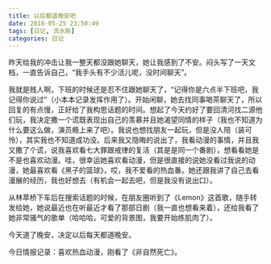 ```yaml
---
title: 以后都道晚安吧
date: 2018-05-25 23:50:49
tags: [日记, 流水账]
categories: 日记
---
```


昨天给我的冲击让我一整天都没跟她聊天，她让我感到了不安。闷头写了一天文档，一直告诉自己，“我手头有不少活儿呢，没时间聊天”。

我就是贱人啊，下班的时候还是忍不住跟她聊天了，“记得你是六点半下班吧，我记得你说过”（小本本记录发挥作用了）。开始闲聊，她去找同事喝茶聊天了，所以回复的有点慢，正好给了我构思话题的时间。想起了今天约好了要回清河找二源他们玩，我决定撒一个谎既表现出自己的羡慕并且她渴望同情的样子（我也不知道为什么要这么做，演员瘾上来了吧）。我说也想找朋友一起玩，但是没人陪（装可怜），其实我也不知道成功没。后来我又隐晦的说出了，我看动漫的事情，并且我又撒了个谎，说我喜欢看七大罪跟戒律的复活（其是是同一个番剧），想看看她是不是也喜欢动漫。哇，很幸运她喜欢看动漫，但是很直接的说她没看过我说的动漫，她最喜欢看《黑子的篮球》，哎，我不爱看的热血番。她还跟我讲了自己去看漫展的经历，我也好想去（有机会一起去吧，但是我没有说出口）。

从林萃桥下车后在搜索话题的时候，在朋友圈听到了《Lemon》这首歌，随手转发给她，她说最近也在听最近才看了那部日剧（我一直也想看来着），还给我看了她非常骚气的歌单（哈哈哈，可爱的背景图，我要开始练肌肉了）。

今天道了晚安，决定以后每天都道晚安。

今日情报记录：喜欢热血动漫，刚看了《非自然死亡》。




